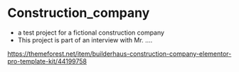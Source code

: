 # Construction_company
* a test project for a fictional construction company
* This project is part of an interview with Mr. ....


https://themeforest.net/item/builderhaus-construction-company-elementor-pro-template-kit/44199758
